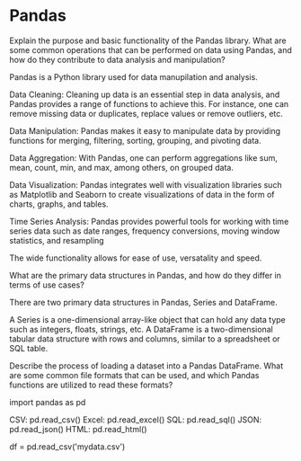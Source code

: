 
# Pandas

Explain the purpose and basic functionality of the Pandas library. What are some common operations that can be performed on data using Pandas, and how do they contribute to data analysis and manipulation?

Pandas is a Python library used for data manupilation and analysis. 

Data Cleaning: Cleaning up data is an essential step in data analysis, and Pandas provides a range of functions to achieve this. For instance, one can remove missing data or duplicates, replace values or remove outliers, etc.

Data Manipulation: Pandas makes it easy to manipulate data by providing functions for merging, filtering, sorting, grouping, and pivoting data.

Data Aggregation: With Pandas, one can perform aggregations like sum, mean, count, min, and max, among others, on grouped data.

Data Visualization: Pandas integrates well with visualization libraries such as Matplotlib and Seaborn to create visualizations of data in the form of charts, graphs, and tables.

Time Series Analysis: Pandas provides powerful tools for working with time series data such as date ranges, frequency conversions, moving window statistics, and resampling

The wide functionality allows for ease of use, versatality and speed. 


What are the primary data structures in Pandas, and how do they differ in terms of use cases?

There are two primary data structures in Pandas, Series and DataFrame.

A Series is a one-dimensional array-like object that can hold any data type such as integers, floats, strings, etc. A DataFrame is a two-dimensional tabular data structure with rows and columns, similar to a spreadsheet or SQL table.

Describe the process of loading a dataset into a Pandas DataFrame. What are some common file formats that can be used, and which Pandas functions are utilized to read these formats?

import pandas as pd

CSV: pd.read_csv()
Excel: pd.read_excel()
SQL: pd.read_sql()
JSON: pd.read_json()
HTML: pd.read_html()

df = pd.read_csv('mydata.csv')

